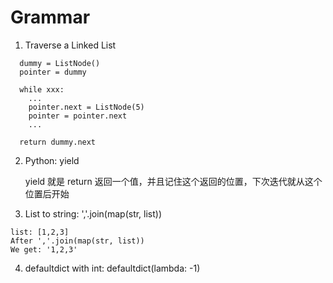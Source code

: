 # Grammar

1. Traverse a Linked List
```
  dummy = ListNode()
  pointer = dummy
  
  while xxx:
    ...
    pointer.next = ListNode(5)
    pointer = pointer.next
    ...
  
  return dummy.next
```

2. Python: yield
   
   yield 就是 return 返回一个值，并且记住这个返回的位置，下次迭代就从这个位置后开始
   
   
3. List to string: ','.join(map(str, list))
```
list: [1,2,3]
After ','.join(map(str, list))
We get: '1,2,3'
```

4. defaultdict with int: defaultdict(lambda: -1)

